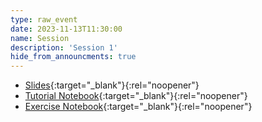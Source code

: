 ```yaml
---
type: raw_event
date: 2023-11-13T11:30:00
name: Session
description: 'Session 1'
hide_from_announcments: true
---
```


* [Slides](https://pynoon.github.io/curriculum/week_1/slides.html){:target="_blank"}{:rel="noopener"}
* [Tutorial Notebook](https://colab.research.google.com/github/pynoon/curriculum/main/week_1/week_1_tutorial.ipynb){:target="_blank"}{:rel="noopener"}
* [Exercise Notebook](https://colab.research.google.com/github/pynoon/curriculum/main/week_1/week_1_exercise.ipynb){:target="_blank"}{:rel="noopener"}
